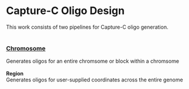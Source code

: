 # Capture-C Oligo Design
This work consists of two pipelines for Capture-C oligo generation.<br><br>
### <a href="https://github.com/jbkerry/OligoDesign/tree/master/Chromosome">__Chromosome__</a><br>
Generates oligos for an entire chromsome or block within a chromsome<br><br>
__Region__<br>
Generates oligos for user-supplied coordinates across the entire genome<br>

